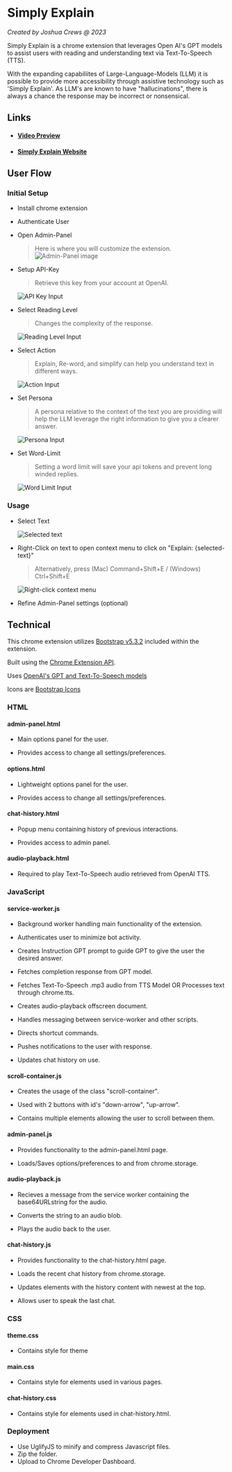 # Simply Explain

*Created by Joshua Crews @ 2023*

Simply Explain is a chrome extension that leverages Open AI's GPT models to assist users with reading and understanding text via Text-To-Speech (TTS).

With the expanding capabiliites of Large-Language-Models (LLM) it is possible to provide more accessibility through assistive technology such as 'Simply Explain'.
As LLM's are known to have "hallucinations", there is always a chance the response may be incorrect or nonsensical.

## Links
- #### [Video Preview](https://youtu.be/Y0qP4W0rAm8)
- #### [Simply Explain Website](https://simply-explain.com)

## User Flow

### Initial Setup

- Install chrome extension
- Authenticate User
- Open Admin-Panel
    > Here is where you will customize the extension.
    ![Admin-Panel image](preview_images/admin-panel.png)

- Setup API-Key
    > Retrieve this key from your account at OpenAI.

    ![API Key Input](preview_images/api-key-input.png)

- Select Reading Level
    > Changes the complexity of the response.

    ![Reading Level Input](preview_images/reading-level-input.png)

- Select Action
    > Explain, Re-word, and simplify can help you understand text in different ways.

    ![Action Input](preview_images/action-input.png)

- Set Persona
    > A persona relative to the context of the text you are providing will help the LLM leverage the right information to give you a clearer answer.

    ![Persona Input](preview_images/persona-input.png)

- Set Word-Limit
    > Setting a word limit will save your api tokens and prevent long winded replies.

    ![Word Limit Input](preview_images/word-limit-input.png)

### Usage

- Select Text

    ![Selected text](preview_images/select-text.png)

- Right-Click on text to open context menu to click on "Explain: {selected-text}"
    > Alternatively, press (Mac) Command+Shift+E / (Windows) Ctrl+Shift+E

    ![Right-click context menu](preview_images/context-menu.png)
    
- Refine Admin-Panel settings (optional)


## Technical

This chrome extension utilizes [Bootstrap v5.3.2](https://getbootstrap.com/docs/5.3/getting-started/introduction/) included within the extension.

Built using the [Chrome Extension API](https://developer.chrome.com/docs/extensions/reference).

Uses [OpenAI's GPT and Text-To-Speech models](https://platform.openai.com/docs/overview)

Icons are [Bootstrap Icons](https://icons.getbootstrap.com/)

### HTML

#### admin-panel.html

- Main options panel for the user.

- Provides access to change all settings/preferences.

#### options.html

- Lightweight options panel for the user.

- Provides access to change all settings/preferences.

#### chat-history.html

- Popup menu containing history of previous interactions.

- Provides access to admin panel.

#### audio-playback.html

- Required to play Text-To-Speech audio retrieved from OpenAI TTS.

### JavaScript

#### service-worker.js

- Background worker handling main functionality of the extension.

- Authenticates user to minimize bot activity.

- Creates Instruction GPT prompt to guide GPT to give the user the desired answer.

- Fetches completion response from GPT model.

- Fetches Text-To-Speech .mp3 audio from TTS Model OR Processes text through chrome.tts.

- Creates audio-playback offscreen document.

- Handles messaging between service-worker and other scripts.

- Directs shortcut commands.

- Pushes notifications to the user with response.

- Updates chat history on use.


#### scroll-container.js

- Creates the usage of the class "scroll-container".

- Used with 2 buttons with id's "down-arrow", "up-arrow".

- Contains multiple elements allowing the user to scroll between them.

#### admin-panel.js

- Provides functionality to the admin-panel.html page.

- Loads/Saves options/preferences to and from chrome.storage.

#### audio-playback.js

- Recieves a message from the service worker containing the base64URLstring for the audio.

- Converts the string to an audio blob.

- Plays the audio back to the user.

#### chat-history.js

- Provides functionality to the chat-history.html page.

- Loads the recent chat history from chrome.storage.

- Updates elements with the history content with newest at the top.

- Allows user to speak the last chat.

### CSS

#### theme.css

- Contains style for theme

#### main.css

- Contains style for elements used in various pages.

#### chat-history.css

- Contains style for elements used in chat-history.html.

### Deployment

- Use UglifyJS to minify and compress Javascript files.
- Zip the folder.
- Upload to Chrome Developer Dashboard.